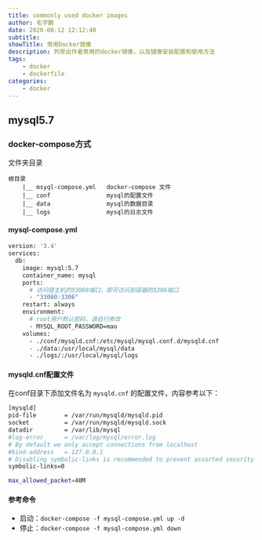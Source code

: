 ```yaml
---
title: commonly used docker images
author: 毛宇鹏
date: 2020-08-12 12:12:40
subtitle:
showTitle: 常用Docker镜像
description: 列举出作者常用的docker镜像，以及镜像安装配置和使用方法
tags:
    - docker
    - dockerfile
categories:
    - docker
---
```


## mysql5.7

### docker-compose方式

文件夹目录

```
根目录
    |__ msyql-compose.yml   docker-compose 文件
    |__ conf                mysql的配置文件
    |__ data                mysql的数据目录
    |__ logs                mysql的日志文件
```

#### mysql-compose.yml
```bash
version: '3.4'
services:
  db:
    image: mysql:5.7
    container_name: mysql
    ports:
      # 访问宿主机的33060端口，即可访问到容器的3306端口
      - "33060:3306"
    restart: always
    environment:
      # root用户默认密码，请自行修改  
      - MYSQL_ROOT_PASSWORD=mao
    volumes:
      - ./conf/mysqld.cnf:/etc/mysql/mysql.conf.d/mysqld.cnf
      - ./data:/usr/local/mysql/data
      - ./logs/:/usr/local/mysql/logs
```

#### mysqld.cnf配置文件

在conf目录下添加文件名为 `mysqld.cnf` 的配置文件，内容参考以下：
 
```bash
[mysqld]
pid-file        = /var/run/mysqld/mysqld.pid
socket          = /var/run/mysqld/mysqld.sock
datadir         = /var/lib/mysql
#log-error      = /var/log/mysql/error.log
# By default we only accept connections from localhost
#bind-address   = 127.0.0.1
# Disabling symbolic-links is recommended to prevent assorted security risks
symbolic-links=0

max_allowed_packet=40M
```

#### 参考命令

* 启动：`docker-compose -f mysql-compose.yml up -d`
* 停止：`docker-compose -f mysql-compose.yml down`


